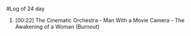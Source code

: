#Log of 24 day

1. [00:22] The Cinematic Orchestra - Man With a Movie Camera - The Awakening of a Woman (Burnout)
